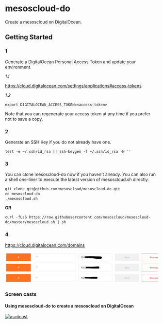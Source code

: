 # mesoscloud-do

Create a mesoscloud on DigitalOcean.

## Getting Started

### 1

Generate a DigitalOcean Personal Access Token and update your environment.

*1.1*

https://cloud.digitalocean.com/settings/applications#access-tokens

*1.2*

```
export DIGITALOCEAN_ACCESS_TOKEN=<access-token>
```

Note that you can regenerate your access token at any time if you prefer not to save a copy.

### 2

Generate an SSH Key if you do not already have one.

```
test -e ~/.ssh/id_rsa || ssh-keygen -f ~/.ssh/id_rsa -N ''
```

### 3

You can clone mesoscloud-do now if you haven't already.  You can also run a shell one-liner to execute the latest version of mesoscloud.sh directly.

```
git clone git@github.com:mesoscloud/mesoscloud-do.git
cd mesoscloud-do
./mesoscloud.sh
```

**OR**

```
curl -fLsS https://raw.githubusercontent.com/mesoscloud/mesoscloud-do/master/mesoscloud.sh | sh
```

### 4

https://cloud.digitalocean.com/domains

![docs/screen-1.png](docs/screen-1.png)

### Screen casts

#### Using mesoscloud-do to create a mesoscloud on DigitalOcean

[![asciicast](https://asciinema.org/a/25420.png)](https://asciinema.org/a/25420)
